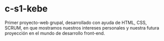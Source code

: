 # c-s1-kebe

Primer proyecto-web grupal, desarrollado con ayuda de HTML, CSS, SCRUM, en que mostramos nuestros intereses personales y nuestra futura proyección en el mundo de desarrollo front-end.  
